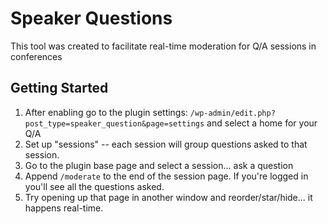 # Speaker Questions

This tool was created to facilitate real-time moderation for Q/A sessions in conferences


## Getting Started

1. After enabling go to the plugin settings: `/wp-admin/edit.php?post_type=speaker_question&page=settings` and select a home for your Q/A
2. Set up "sessions" -- each session will group questions asked to that session.
3. Go to the plugin base page and select a session... ask a question
4. Append `/moderate` to the end of the session page. If you're logged in you'll see all the questions asked.
5. Try opening up that page in another window and reorder/star/hide... it happens real-time.
 

